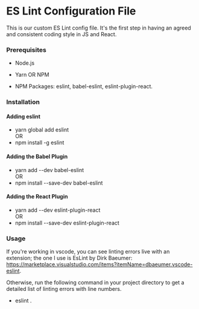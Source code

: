 # ES Lint Configuration File

This is our custom ES Lint config file. It's the first step in having an agreed and consistent coding style in JS and React.

### Prerequisites
- Node.js

- Yarn OR NPM

- NPM Packages: eslint, babel-eslint, eslint-plugin-react.

### Installation
#### Adding eslint
- yarn global add eslint
<br>OR
- npm install -g eslint

#### Adding the Babel Plugin
- yarn add --dev babel-eslint
<br>OR
- npm install --save-dev babel-eslint

#### Adding the React Plugin
- yarn add --dev eslint-plugin-react
<br>OR
- npm install --save-dev eslint-plugin-react

### Usage
If you're working in vscode, you can see linting errors live with an extension; the one I use is EsLint by Dirk Baeumer: https://marketplace.visualstudio.com/items?itemName=dbaeumer.vscode-eslint.

Otherwise, run the following command in your project directory to get a detailed list of linting errors with line numbers.
- eslint .
